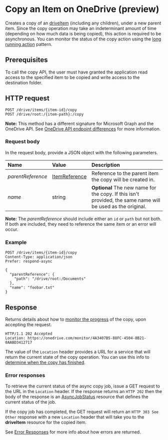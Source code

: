 # Copy an Item on OneDrive (preview)

Creates a copy of an [driveItem][item-resource] (including any children), under a new parent item.
Since the copy operation may take an indeterminant amount of time (depending on how much data is being copied), this action is required to be asynchronous.
You can monitor the status of the copy action using the [long running action](../misc/long-running-actions.md) pattern.

## Prerequisites
To call the copy API, the user must have granted the application read access to the specified item to be copied and write access to the destination folder.

## HTTP request

<!-- { "blockType": "ignored" } -->
```
POST /drive/items/{item-id}/copy
POST /drive/root:/{item-path}:/copy
```

**Note:** This method has a different signature for Microsoft Graph and the OneDrive API. See [OneDrive API endpoint differences](../direct-endpoint-differences.md) for more information.

### Request body
In the request body, provide a JSON object with the following parameters.


| Name              | Value                                          | Description                                                                                                 |
|:------------------|:-----------------------------------------------|:------------------------------------------------------------------------------------------------------------|
| _parentReference_ | [ItemReference](../resources/itemReference.md) | Reference to the parent item the copy will be created in.                                                   |
| _name_            | string                                         | **Optional** The new name for the copy. If this isn't provided, the same name will be used as the original. |

**Note:** The _parentReference_ should include either an `id` or `path` but not both. 
If both are included, they need to reference the same item or an error will occur.

### Example

<!-- { "blockType": "request", "name": "copy-item", "scopes": "files.readwrite", "target": "action" } -->
```http
POST /drive/items/{item-id}/copy
Content-Type: application/json
Prefer: respond-async

{
  "parentReference": {
    "path": "/drive/root:/Documents"
  },
  "name": "foobar.txt"
}
```

## Response

Returns details about how to [monitor the progress](../misc/long-running-actions.md) of the copy, upon accepting the request.

<!-- { "blockType": "response" } -->
```http
HTTP/1.1 202 Accepted
Location: https://onedrive.com/monitor/4A3407B5-88FC-4504-8B21-0AABD3412717
```

The value of the `Location` header provides a URL for a service that will return the current state of the copy operation.
You can use this info to [determine when the copy has finished](../misc/long-running-actions.md).

### Error responses
To retrieve the current status of the async copy job, issue a GET request to the URL in the `Location` header.
If the response returns an `HTTP 202` then the body of the response is an [AsyncJobStatus](../resources/asyncJobStatus.md) resource that defines the current status of the job.

If the copy job has completed, the GET request will return an `HTTP 303 See Other` response with a new `Location` header that will take you to the **driveItem** resource for the copied item.

See [Error Responses][error-response] for more info about how errors are returned.

[error-response]: ../misc/errors.md
[item-resource]: ../resources/item.md

<!-- {
  "type": "#page.annotation",
  "description": "Create a copy of an existing item.",
  "keywords": "copy existing item",
  "section": "documentation",
  "tocPath": "Items/Copy"
} -->
